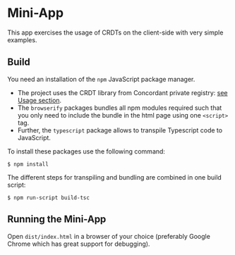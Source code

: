 # Mini-App

This app exercises the usage of CRDTs on the client-side with very simple examples.

## Build

You need an installation of the `npm` JavaScript package manager.

- The project uses the CRDT library from Concordant private registry: [see Usage section](https://gitlab.inria.fr/concordant/software/c-crdtlib/-/blob/master/README.md).
- The `browserify` packages bundles all npm modules required such that you only need to include the bundle in the html page using one `<script>` tag.
- Further, the `typescript` package allows to transpile Typescript code to JavaScript.

To install these packages use the following command:

```
$ npm install
```

The different steps for transpiling and bundling are combined in one build script:

```
$ npm run-script build-tsc
```


## Running the Mini-App

Open `dist/index.html` in a browser of your choice (preferably Google Chrome which has great support for debugging).
